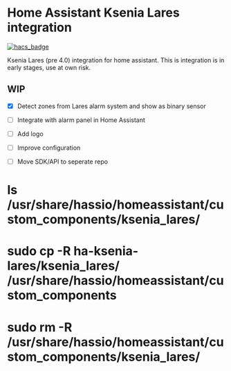 # Home Assistant Ksenia Lares integration

[![hacs_badge](https://img.shields.io/badge/HACS-Custom-orange.svg)](https://github.com/custom-components/hacs)

Ksenia Lares (pre 4.0) integration for home assistant. This is integration is in early stages, use at own risk.

## WIP
- [x] Detect zones from Lares alarm system and show as binary sensor 
- [ ] Integrate with alarm panel in Home Assistant
- [ ] Add logo
- [ ] Improve configuration
- [ ] Move SDK/API to seperate repo


# ls /usr/share/hassio/homeassistant/custom_components/ksenia_lares/
# sudo cp -R ha-ksenia-lares/ksenia_lares/ /usr/share/hassio/homeassistant/custom_components
# sudo rm -R /usr/share/hassio/homeassistant/custom_components/ksenia_lares/

